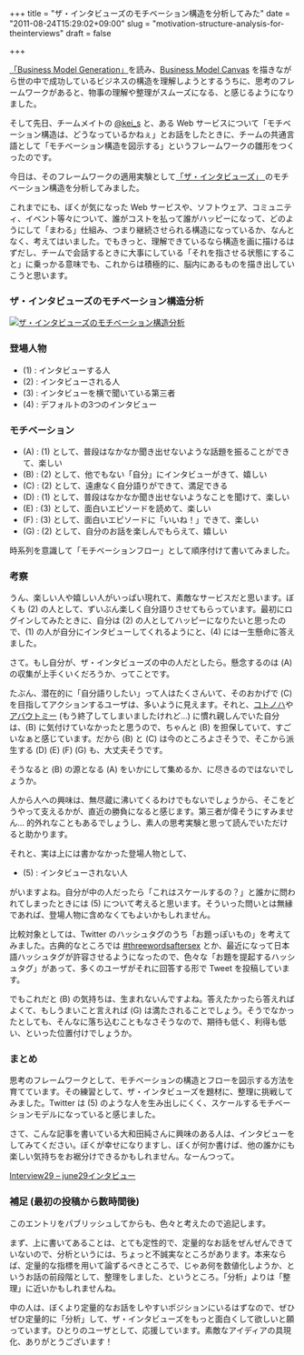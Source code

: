 +++
title = "ザ・インタビューズのモチベーション構造を分析してみた"
date = "2011-08-24T15:29:02+09:00"
slug = "motivation-structure-analysis-for-theinterviews"
draft = false

+++

<p><a href="http://www.amazon.co.jp/dp/0470876417/" title="Amazon.co.jp： Business Model Generation: A Handbook for Visionaries, Game Changers, and Challengers (Wiley Desktop Editions): Alexander Osterwalder, Yves Pigneur: 洋書">「Business Model Generation」</a>を読み、<a href="http://en.wikipedia.org/wiki/Business_Model_Canvas" title="Business Model Canvas - Wikipedia, the free encyclopedia">Business Model Canvas</a> を描きながら世の中で成功しているビジネスの構造を理解しようとするうちに、思考のフレームワークがあると、物事の理解や整理がスムーズになる、と感じるようになりました。</p>
<p>そして先日、チームメイトの <a href="http://twitter.com/#!/kei_s" title="kei-s (kei_s) on Twitter">@kei_s</a> と、ある Web サービスについて「モチベーション構造は、どうなっているかねぇ」とお話をしたときに、チームの共通言語として「モチベーション構造を図示する」というフレームワークの雛形をつくったのです。</p>
<p>今日は、そのフレームワークの適用実験として<a href="http://theinterviews.jp/" title="ザ・インタビューズ - 聞かれるなら答えます">「ザ・インタビューズ」 </a>のモチベーション構造を分析してみました。</p>
<p>これまでにも、ぼくが気になった Web サービスや、ソフトウェア、コミュニティ、イベント等々について、誰がコストを払って誰がハッピーになって、どのようにして「まわる」仕組み、つまり継続させられる構造になっているか、なんとなく、考えてはいました。でもきっと、理解できているなら構造を画に描けるはずだし、チームで会話するときに大事にしている「それを指させる状態にすること」に乗っかる意味でも、これからは積極的に、脳内にあるものを描き出していこうと思います。</p>
<h3>ザ・インタビューズのモチベーション構造分析</h3>
<p><a href="http://www.flickr.com/photos/june29/6075780024/" title="ザ・インタビューズのモチベーション構造分析 by june29, on Flickr"><img src="http://farm7.static.flickr.com/6061/6075780024_7c90cd6a9e_z.jpg" alt="ザ・インタビューズのモチベーション構造分析"></a></p>
<h3>登場人物</h3>
<ul>
<li>(1) : インタビューする人</li>
<li>(2) : インタビューされる人</li>
<li>(3) : インタビューを横で聞いている第三者</li>
<li>(4) : デフォルトの3つのインタビュー</li>
</ul>
<h3>モチベーション</h3>
<ul>
<li>(A) : (1) として、普段はなかなか聞き出せないような話題を振ることができて、楽しい</li>
<li>(B) : (2) として、他でもない「自分」にインタビューがきて、嬉しい</li>
<li>(C) : (2) として、遠慮なく自分語りができて、満足できる</li>
<li>(D) : (1) として、普段はなかなか聞き出せないようなことを聞けて、楽しい</li>
<li>(E) : (3) として、面白いエピソードを読めて、楽しい</li>
<li>(F) : (3) として、面白いエピソードに「いいね！」できて、楽しい</li>
<li>(G) : (2) として、自分のお話を楽しんでもらえて、嬉しい</li>
</ul>
<p>時系列を意識して「モチベーションフロー」として順序付けて書いてみました。</p>
<h3>考察</h3>
<p>うん、楽しい人や嬉しい人がいっぱい現れて、素敵なサービスだと思います。ぼくも (2) の人として、ずいぶん楽しく自分語りさせてもらっています。最初にログインしてみたときに、自分は (2) の人としてハッピーになりたいと思ったので、(1) の人が自分にインタビューしてくれるようにと、(4) には一生懸命に答えました。</p>
<p>さて。もし自分が、ザ・インタビューズの中の人だとしたら。懸念するのは (A) の収集が上手くいくだろうか、ってことです。</p>
<p>たぶん、潜在的に「自分語りしたい」って人はたくさんいて、そのおかげで (C) を目指してアクションするユーザは、多いように見えます。それと、<a href="http://kotonoha.cc/" title="コトノハ - ○×ソーシャル">コトノハ</a>や<a href="http://aboutme.jp/" title="アバウトミー - 自分発見プロフィール">アバウトミー</a> (もう終了してしまいましたけれど…) に慣れ親しんでいた自分は、(B) に気付けていなかったと思うので、ちゃんと (B) を担保していて、すごいなぁと感じています。だから (B) と (C) は今のところよさそうで、そこから派生する (D) (E) (F) (G) も、大丈夫そうです。</p>
<p>そうなると (B) の源となる (A) をいかにして集めるか、に尽きるのではないでしょうか。</p>
<p>人から人への興味は、無尽蔵に沸いてくるわけでもないでしょうから、そこをどうやって支えるかが、直近の勝負になると感じます。第三者が偉そうにすみません… 的外れなこともあるでしょうし、素人の思考実験と思って読んでいただけると助かります。</p>
<p>それと、実は上には書かなかった登場人物として、</p>
<ul>
<li>(5) : インタビューされない人</li>
</ul>
<p>がいますよね。自分が中の人だったら「これはスケールするの？」と誰かに問われてしまったときには (5) について考えると思います。そういった問いとは無縁であれば、登場人物に含めなくてもよいかもしれません。</p>
<p>比較対象としては、Twitter のハッシュタグのうち「お題っぽいもの」を考えてみました。古典的なところでは <a href="http://twitter.com/search/%23threewordsaftersex" title="Twitter / Search - #threewordsaftersex">#threewordsaftersex</a> とか、最近になって日本語ハッシュタグが許容させるようになったので、色々な「お題を提起するハッシュタグ」があって、多くのユーザがそれに回答する形で Tweet を投稿しています。</p>
<p>でもこれだと (B) の気持ちは、生まれないんですよね。答えたかったら答えればよくて、もしうまいこと言えれば (G) は満たされることでしょう。そうでなかったとしても、そんなに落ち込むこともなさそうなので、期待も低く、利得も低い、といった位置付けでしょうか。</p>
<h3>まとめ</h3>
<p>思考のフレームワークとして、モチベーションの構造とフローを図示する方法を育てています。その練習として、ザ・インタビューズを題材に、整理に挑戦してみました。Twitter は (5) のような人を生み出しにくく、スケールするモチベーションモデルになっていると感じました。</p>
<p>さて、こんな記事を書いている大和田純さんに興味のある人は、インタビューをしてみてください。ぼくが幸せになりますし、ぼくが何か書けば、他の誰かにも楽しい気持ちをお裾分けできるかもしれません。なーんつって。</p>
<p><a href="http://theinterviews.jp/june29" title="Interview29 - june29インタビュー">Interview29 &#8211; june29インタビュー</a></p>
<h3>補足 (最初の投稿から数時間後)</h3>
<p>このエントリをパブリッシュしてからも、色々と考えたので追記します。</p>
<p>まず、上に書いてあることは、とても定性的で、定量的なお話をぜんぜんできていないので、分析というには、ちょっと不誠実なところがあります。本来ならば、定量的な指標を用いて論ずるべきところで、じゃあ何を数値化しようか、というお話の前段階として、整理をしました、というところ。「分析」よりは「整理」に近いかもしれませんね。</p>
<p>中の人は、ぼくより定量的なお話をしやすいポジションにいるはずなので、ぜひぜひ定量的に「分析」して、ザ・インタビューズをもっと面白くして欲しいと願っています。ひとりのユーザとして、応援しています。素敵なアイディアの具現化、ありがとうございます！</p>
